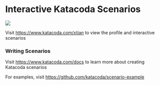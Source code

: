 # Interactive Katacoda Scenarios

[![](http://shields.katacoda.com/katacoda/xtian/count.svg)](https://www.katacoda.com/xtian "Get your profile on Katacoda.com")

Visit https://www.katacoda.com/xtian to view the profile and interactive scenarios

### Writing Scenarios
Visit https://www.katacoda.com/docs to learn more about creating Katacoda scenarios

For examples, visit https://github.com/katacoda/scenario-example
